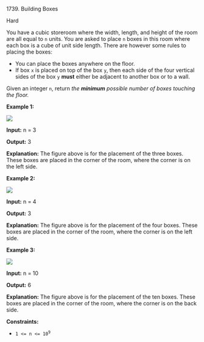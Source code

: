 1739\. Building Boxes

Hard

You have a cubic storeroom where the width, length, and height of the room are all equal to `n` units. You are asked to place `n` boxes in this room where each box is a cube of unit side length. There are however some rules to placing the boxes:

*   You can place the boxes anywhere on the floor.
*   If box `x` is placed on top of the box `y`, then each side of the four vertical sides of the box `y` **must** either be adjacent to another box or to a wall.

Given an integer `n`, return _the **minimum** possible number of boxes touching the floor._

**Example 1:**

![](https://leetcode-in-java.github.io/src/main/java/g1701_1800/s1739_building_boxes/3-boxes.png)

**Input:** n = 3

**Output:** 3

**Explanation:** The figure above is for the placement of the three boxes. These boxes are placed in the corner of the room, where the corner is on the left side.

**Example 2:**

![](https://leetcode-in-java.github.io/src/main/java/g1701_1800/s1739_building_boxes/4-boxes.png)

**Input:** n = 4

**Output:** 3

**Explanation:** The figure above is for the placement of the four boxes. These boxes are placed in the corner of the room, where the corner is on the left side.

**Example 3:**

![](https://leetcode-in-java.github.io/src/main/java/g1701_1800/s1739_building_boxes/10-boxes.png)

**Input:** n = 10

**Output:** 6

**Explanation:** The figure above is for the placement of the ten boxes. These boxes are placed in the corner of the room, where the corner is on the back side.

**Constraints:**

*   <code>1 <= n <= 10<sup>9</sup></code>